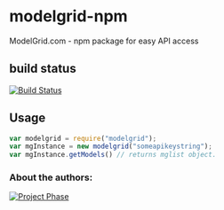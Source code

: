 # modelgrid-npm
ModelGrid.com - npm package for easy API access

## build status
[![Build Status](https://travis-ci.org/modelgrid/modelgrid.svg?branch=master)](https://travis-ci.org/modelgrid/modelgrid)


## Usage

```javascript
var modelgrid = require("modelgrid");
var mgInstance = new modelgrid("someapikeystring");
var mgInstance.getModels() // returns mglist object.
```

### About the authors:
[![Project Phase](https://mediaserve.lossless.digital/lossless.com/img/createdby_github.svg)](https://lossless.com/)

